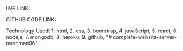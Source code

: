 lIVE LINK: 

GITHUB CODE LINK:

Technology Used:
                    1. html,
                    2. css,
                    3. bootstrap,
                    4. javaScript,
                    5. react,
                    6. nodejs,
                    7. mongodb,
                    8. heroku,
                    9. github,
                    "# complete-website-server-mrahman96" 
